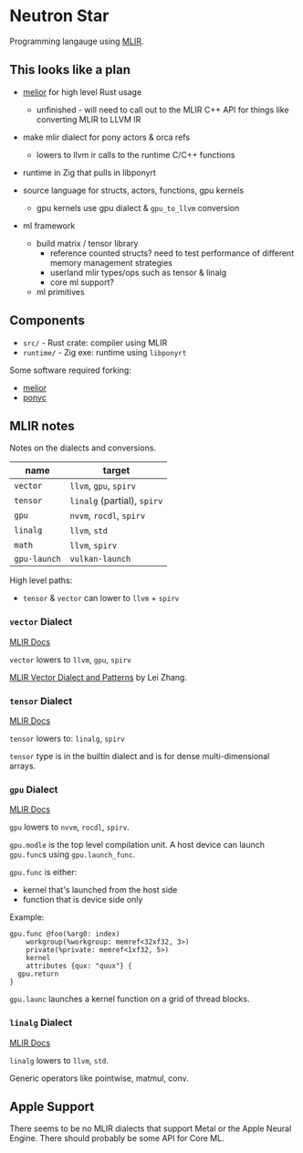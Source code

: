 # Neutron Star

Programming langauge using [MLIR](https://mlir.llvm.org/).

## This looks like a plan

- [melior](https://github.com/raviqqe/melior) for high level Rust usage
  - unfinished - will need to call out to the MLIR C++ API for things like converting MLIR to LLVM IR
- make mlir dialect for pony actors & orca refs
  - lowers to llvm ir calls to the runtime C/C++ functions
- runtime in Zig that pulls in libponyrt
- source language for structs, actors, functions, gpu kernels
  - gpu kernels use gpu dialect & `gpu_to_llvm` conversion

- ml framework
  - build matrix / tensor library
    - reference counted structs? need to test performance of different memory management strategies
    - userland mlir types/ops such as tensor & linalg
    - core ml support?
  - ml primitives

## Components

- `src/` - Rust crate: compiler using MLIR
- `runtime/` - Zig exe: runtime using `libponyrt`

Some software required forking:

- [melior](https://github.com/phase/melior/tree/pub-everywhere)
- [ponyc](https://github.com/phase/ponyc/tree/compile-with-zig)

## MLIR notes

Notes on the dialects and conversions.

|name|target|
|--|--|
|`vector`|`llvm`, `gpu`, `spirv`|
|`tensor`|`linalg` (partial), `spirv`|
|`gpu`|`nvvm`, `rocdl`, `spirv`|
|`linalg`|`llvm`, `std`|
|`math`|`llvm`, `spirv`|
|`gpu-launch` | `vulkan-launch`

High level paths:

- `tensor` & `vector` can lower to `llvm` + `spirv`

### `vector` Dialect

[MLIR Docs](https://mlir.llvm.org/docs/Dialects/Vector/)

`vector` lowers to `llvm`, `gpu`, `spirv`

[MLIR Vector Dialect and Patterns](https://www.lei.chat/posts/mlir-vector-dialect-and-patterns/) by Lei Zhang.

### `tensor` Dialect

[MLIR Docs](https://mlir.llvm.org/docs/Dialects/TensorOps/)

`tensor` lowers to: `linalg`, `spirv`

`tensor` type is in the builtin dialect and is for dense multi-dimensional arrays.

### `gpu` Dialect

[MLIR Docs](https://mlir.llvm.org/docs/Dialects/GPU/)

`gpu` lowers to `nvvm`, `rocdl`, `spirv`.

`gpu.modle` is the top level compilation unit. A host device can launch `gpu.func`s using `gpu.launch_func`.

`gpu.func` is either:

- kernel that's launched from the host side
- function that is device side only

Example:

```mlir
gpu.func @foo(%arg0: index)
    workgroup(%workgroup: memref<32xf32, 3>)
    private(%private: memref<1xf32, 5>)
    kernel
    attributes {qux: "quux"} {
  gpu.return
}
```

`gpu.launc` launches a kernel function on a grid of thread blocks.

### `linalg` Dialect

[MLIR Docs](https://mlir.llvm.org/docs/Dialects/Linalg/)

`linalg` lowers to `llvm`, `std`.

Generic operators like pointwise, matmul, conv.

## Apple Support

There seems to be no MLIR dialects that support Metal or the Apple Neural Engine. There should probably be some API for Core ML.
